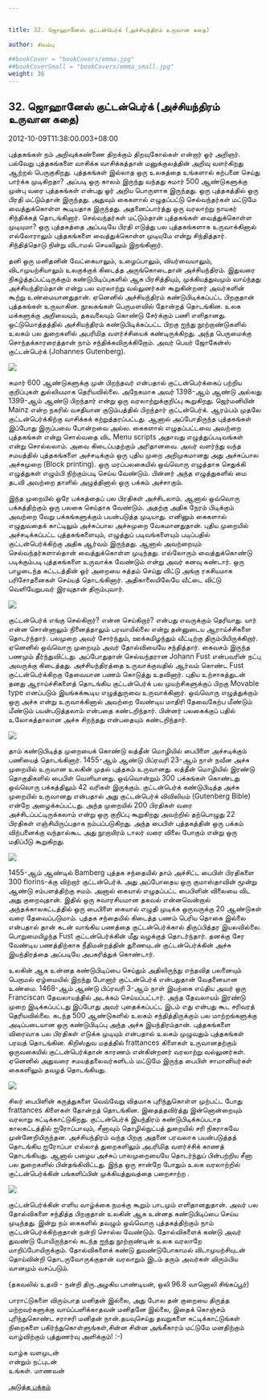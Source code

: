 ```yaml
---


title: 32. ஜொஹானேஸ் குட்டன்பெர்க் (அச்சியந்திரம் உருவான கதை)

author: சிலம்பு

##bookCover = "bookCovers/emma.jpg"
##bookCoverSmall = "bookCovers/emma_small.jpg"
weight: 36
---
```


## 32. ஜொஹானேஸ் குட்டன்பெர்க் (அச்சியந்திரம் உருவான கதை)

2012-10-09T11:38:00.003+08:00

புத்தகங்கள் நம் அறிவுக்கண்ணை திறக்கும் திறவுகோல்கள் என்றார் ஓர் அறிஞர். பல்வேறு புத்தகங்களை வாசிக்க வாசிக்கத்தான் மனுக்குலத்தின் அறிவு வளர்கிறது ஆற்றல் பெருகுகிறது. புத்தகங்கள் இல்லாத ஒரு உலகத்தை உங்களால் கற்பனை செய்து பார்க்க முடிகிறதா? அப்படி ஒரு காலம் இருந்து வந்தது சுமார் 500 ஆண்டுகளுக்கு முன்பு வரை புத்தகங்கள் என்பது ஓர் அறிய பொருளாக இருந்தது. ஒரு புத்தகத்தில் ஒரு பிரதி மட்டும்தான் இருந்தது. அதுவும் கைகளால் எழுதப்பட்டு செல்வந்தர்கள் மட்டுமே வைத்துக்கொள்ள கூடியதாக இருந்தது. அதனைப்பார்த்து ஒரு வரலாற்று நாயகர் சிந்திக்கத் தொடங்கினார். செல்வந்தர்கள் மட்டும்தான் புத்தகங்கள் வைத்துக்கொள்ள முடியுமா? ஒரு புத்தகத்தை அப்படியே பிரதி எடுத்து பல புத்தகங்களாக உருவாக்கினால் எல்லோராலும் புத்தகங்களை வைத்துக்கொள்ள முடியுமே என்று சிந்தித்தார். சிந்தித்தொடு நின்று விடாமல் செயலிலும் இறங்கினார்.

தனி ஒரு மனிதனின் வேட்கையாலும், உழைப்பாலும், வியர்வையாலும், விடாமுயற்சியாலும் உலகுக்குக் கிடைத்த அருங்கொடைதான் அச்சியந்திரம். இதுவரை நிகழ்த்தப்பட்டிருக்கும் கண்டுபிடிப்புகளில் ஆக பிரசித்தியும், முக்கியத்துவமும் வாய்ந்தது அச்சியந்திரம்தான் என்று பல வரலாற்று வல்லுனர்கள் கூறுகின்றனர் அவர்களின் கூற்று உண்மையானதுதான். ஏனெனில் அச்சியந்திரம் கண்டுபிடிக்கப்பட்ட பிறகுதான் புத்தகங்கள் உருவாகின. நூலகங்கள் பெருமளவில் தோன்றத் தொடங்கின. உலக மக்களுக்கு அறிவையும், தகவலையும் கொண்டு சேர்க்கும் பணி எளிதானது. ஒட்டுமொத்தத்தில் அச்சியந்திரம் கண்டுபிடிக்கப்பட்ட பிறகு ஐந்து நூற்றாண்டுகளில் உலகம் பல துறைகளில் அபரிமித வளர்ச்சியைக் கண்டிருக்கிறது. அந்த பெருமைக்கு சொந்தக்காரரைத்தான் நாம் சந்திக்கவிருக்கிறோம். அவர் பெயர் ஜோகேன்ஸ் குட்டன்பெர்க் (Johannes Gutenberg).

![](http://3.bp.blogspot.com/-TqudZwICH2Q/UHE-ngpkUFI/AAAAAAAACco/-zoKdsvowmg/s320/Gutenberg.jpg)

சுமார் 600 ஆண்டுகளுக்கு முன் பிறந்தவர் என்பதால் குட்டன்பெர்க்கைப் பற்றிய குறிப்புகள் துல்லியமாக தெரியவில்லை. அநேகமாக அவர் 1398-ஆம் ஆண்டு அல்லது 1399-ஆம் ஆண்டு பிறந்தார் என்று ஒரு வரலாற்றுக்குறிப்பு கூறுகிறது. ஜெர்மனியின் Mainz என்ற நகரில் வசதியான குடும்பத்தில் பிறந்தார் குட்டன்பெர்க். ஆரம்பம் முதலே குட்டன்பெர்க்கிற்கு வாசிக்கக் கற்றுத்தரப்பட்டது. ஆனால் அப்போதிருந்த புத்தகங்கள் இப்போது இருப்பவை போன்றவை அல்ல. கைகளால் எழுதப்பட்டவை அவற்றை புத்தகங்கள் என்று சொல்வதை விட Menu scripts அதாவது எழுத்துப்படிவங்கள் என்று சொல்லலாம். அவை கிடைப்பதற்கும் அரிதானவை. அவர் வளர்ந்து வந்த சமயத்தில் புத்தகங்களை அச்சடிக்கும் ஒரு புதிய முறை அறிமுகமானது அது அச்சுப்பால அச்சுமுறை (Block printing). ஒரு மரப்பலகையில் ஒவ்வொரு எழுத்தாக செதுக்கி எழுத்துகள் எழும்பி நிற்கும்படி செய்ய வேண்டும். பின்னர் அந்த எழுத்துகளில் மை தடவி அவற்றை தாளில் அழுத்தினால் ஒரு பக்கம் அச்சாகும்.

இந்த முறையில் ஒரே பக்கத்தைப் பல பிரதிகள் அச்சிடலாம். ஆனால் ஒவ்வொரு பக்கத்திற்கும் ஒரு பலகை செய்தாக வேண்டும். அதற்கு அதிக நேரம் பிடிக்கும் அவற்றை வேறு பக்கங்களுக்கும் பயன்படுத்த முடியாது. எனினும் கைகளால் எழுதுவதைக் காட்டிலும் அச்சுப்பால அச்சுமுறை வேகமானதுதான். புதிய முறையில் அச்சடிக்கப்பட்ட புத்தகங்களையும், எழுத்துப் படிவங்களையும் படிப்பதில் குட்டன்பெர்க்கிற்கு அதிக ஆர்வம் இருந்தது. ஆனால் அவற்றையும் செல்வந்தர்களால்தான் வைத்துக்கொள்ள முடிந்தது. எல்லோரும் வைத்துக்கொண்டு படிக்கும்படி புத்தகங்களை உருவாக்க வேண்டும் என்று அவர் கனவு கண்டார். ஒரு பாழடைந்த கட்டடத்தின் ஓர் அறையை சுத்தம் செய்து விட்டு அங்கு ரகசியமாக பரிசோதனைகள் செய்யத் தொடங்கினார். அதிகாலையிலேயே வீட்டை விட்டு வெளியேறுபவர் இரவுதான் திரும்புவார்.

![](http://1.bp.blogspot.com/-o4vjCZPrmpU/UHE-zKs8VhI/AAAAAAAACcw/sEFcl68JDx8/s320/Gutenberg_2.gif)

குட்டன்பெர்க் எங்கு செல்கிறார்? என்ன செய்கிறார்? என்பது எவருக்கும் தெரியாது. யார் என்ன சொன்னாலும் நினைத்தாலும் பரவாயில்லை என்று தன்னுடைய ஆராய்ச்சிகளை தொடர்ந்தார். பலமுறை அவர் சோர்ந்தும், ஊக்கமிழந்தும் வீட்டிற்கு திரும்பியிருக்கிறார். ஏனெனில் ஒவ்வொரு முறையும் அவர் தோல்வியையே சந்தித்தார். கைவசம் இருந்த பணமும் தீர்ந்துவிட்டது. அப்போதுதான் செல்வந்தரான Johann Fust என்பவரின் நட்பு அவருக்கு கிடைத்தது. அச்சியந்திரத்தை உருவாக்குவதில் ஆர்வம் கொண்ட Fust குட்டன்பெர்க்கிறகு தேவையான பணம் கொடுத்து உதவினார். புதிய உற்சாகத்துடன் தனது ஆராய்ச்சிகளைத் தொடங்கிய குட்டன்பெர்க் பல முயற்சிகளுக்குப் பிறகு Movable type எனப்படும் இயங்கக்கூடிய எழுத்துருவை உருவாக்கினார். ஒவ்வொரு எழுத்துக்கும் ஒரு அச்சு என்று உருவாக்கினால் அவற்றை வேண்டிய மாதிரி தேவைகேற்ப மீண்டும் மீண்டும் பயன்படுத்தலாம் என்பதை கண்டறிந்தார். பின்னர் பலகைக்குப் பதில் உலோகத்தாலான அச்சு சிறந்தது என்பதையும் கண்டறிந்தார்.

![](http://4.bp.blogspot.com/-T50fT5mZqTo/UHE_p7O7AVI/AAAAAAAACdA/WeiGmULHiCw/s320/800px-Metal_movable_type.jpg)

தாம் கண்டுபிடித்த முறையைக் கொண்டு லத்தீன் மொழியில் பைபிளை அச்சடிக்கும் பணியைத் தொடங்கினார். 1455-ஆம் ஆண்டு பிப்ரவரி 23-ஆம் நாள் நவீன அச்சு முறையில் உருவான உலகின் முதல் புத்தகம் உருவானது. லத்தீன் மொழியில் இரண்டு தொகுதிகளில் பைபிள் வெளியானது. ஒவ்வொன்றும் 300 பக்கங்கள் கொண்டது ஒவ்வொரு பக்கத்திலும் 42 வரிகள் இருக்கும். குட்டன்பெர்க் கண்டுபிடித்த அச்சு முறையில் உருவானது என்பதால் அது குட்டன்பெர்க் விவிலியம் (Gutenberg Bible) என்றே அழைக்கப்பட்டது. அந்த முறையில் 200 பிரதிகள் வரை அச்சிடப்பட்டிருக்கலாம் என்று ஒரு குறிப்பு கூறுகிறது அவற்றில் தற்பொழுது 22 பிரதிகள் எஞ்சியிருப்பதாக நம்பப்படுகிறது. அந்த பைபிள் புத்தகத்தின் ஒரு பக்கம் விற்பனைக்கு வந்தால்கூட அது நூறாயிரம் டாலர் வரை விலை போகும் என்று ஒரு மதிப்பீடு கூறுகிறது.

![](http://4.bp.blogspot.com/--hbgEJMYQlM/UHE_LfxDNzI/AAAAAAAACc4/hWf8R-E_xLM/s320/Gutenberg_Bible.jpg)

1455-ஆம் ஆண்டில் Bamberg புத்தக சந்தையில் தாம் அச்சிட்ட பைபிள் பிரதிகளை 300 florins-க்கு விற்றார் குட்டன்பெர்க். அது அப்போதைய ஒரு குமாஸ்தாவின் மூன்று ஆண்டு சம்பளத்திற்கு சமம். அனால் கையால் எழுதப்பட்ட பைபிளின் விலையை விட அது குறைவுதான். இதில் ஒரு சுவாரசியமான தகவல் என்னவென்றால் அந்தக்காலகட்டத்தில் ஒரு பைபிளை கையால் எழுதி முடிக்க ஒருவருக்கு 20 ஆண்டுகள் வரை தேவைப்படுமாம். புத்தக சந்தையில் கிடைத்த பணம் பெரிய தொகை இல்லை என்பதால் தான் கடன் வாங்கிய பணத்தை குட்டன்பெர்க்கால் திருப்பித்தர இயலவில்லை. பொறுமையிழந்த Fust குட்டன்பெர்க்கின் மீது வழக்குத் தொடர்ந்தார். தனக்கு சேர வேண்டிய பணத்திற்காக நீதிமன்றத்தின் துணையுடன் குட்டன்பெர்க்கின் அச்சு இயந்திரத்தை அப்படியே அபகரித்துக் கொண்டார்.

உலகின் ஆக உன்னத கண்டுபிடிப்பை செய்தும் அதிலிருந்து எந்தவித பலனையும் பெறாமல் ஏழ்மையில் இறந்து போனார் குட்டன்பெர்க் என்பதுதான் வேதனையான உண்மை. 1468-ஆம் ஆண்டு பிப்ரவரி 3-ஆம் நாள் இயற்கை எய்திய அவர் ஒரு Franciscan தேவலாயத்தில் அடக்கம் செய்யப்பட்டார். அந்த தேவலாயம் இரண்டு முறை இடிக்கப்பட்டது இப்போது அவர் புதைக்கப்பட்ட இடம் எது என்பது கூட சரிவரத் தெரியவில்லை. கடந்த 500 ஆண்டுகளில் உலகம் சந்தித்திருக்கும் பல மாற்றங்களுக்கு அடிப்படையான ஒரு கண்டுபிடிப்பு அந்த அச்சு இயந்திரம்தான். புத்தகங்களை விரைவாக பல பிரதிகள் எடுக்க முடியும் என்பதால் உலகம் முழுவதும் புத்தகங்கள் பரவத் தொடங்கின. கிறிஸ்துவ மதத்தில் frattances கிளைகள் உருவானதற்கும் ஒருவகையில் குட்டன்பெர்க்தான் காரணம் என்கின்றனர் வரலாற்று வல்லுனர்கள். ஏனெனில் அதுவரை சமயத்தலைவர்களிடம் மட்டுமே இருந்த பைபிள் சாமானியர்கள் கைகளிலும் தவழத் தொடங்கியது.

![](http://1.bp.blogspot.com/-hx8bnegVQfY/UHE_0Tf1jqI/AAAAAAAACdI/U9ijso2cg48/s1600/gutenbergpress.jpg)

சிலர் பைபிளின் கருத்துகளை வெவ்வேறு விதமாக புரிந்துகொள்ள முற்பட்ட போது frattances கிளைகள் தோன்றத் தொடங்கின. இதைத்தவிர்த்து இன்னொன்றையும் வரலாறு சுட்டிக்காட்டுகிறது. குட்டன்பெர்க் இயந்திரம் கண்டுபிடிக்கப்படாத காலகட்டத்தில் ஐரோப்பாவும், சீனாவும் தொழில்நுட்பத் துறையில் சரி நிகராகவே முன்னேறியிருந்தன. அச்சியந்திரம் வந்த பிறகு அதனை பரவலாக பயன்படுத்தத் தொடங்கிய ஐரோப்பா எல்லாத் துறைகளிலும் அபரிமித வளர்ச்சிக் காணத் தொடங்கியது. ஆனால் பழைய அச்சுப் பாலமுறையையே தொடர்ந்துப் பின்பற்றிய சீனா பல துறைகளில் பின்தங்கிவிட்டது. இந்த ஒரு சான்றே போதும் உலக வரலாற்றில் குட்டன்பெர்க்கின் பங்களிப்பின் முக்கியத்துவத்தை பறைசாற்ற .

![](http://3.bp.blogspot.com/-VSiNLgA5-XI/UHE_7VE5nyI/AAAAAAAACdQ/_ollWPavvgg/s320/450px-Printing3_Walk_of_Ideas_Berlin.JPG)

குட்டன்பெர்க்கின் எளிய வாழ்க்கை நமக்கு கூறும் பாடமும் எளிதானதுதான். அவர் பல தோல்விகளை சந்தித்த பிறகுதான் உலகின் ஆக உன்னத கண்டுபிடிப்பை செய்ய முடிந்தது. இன்று நம் கைகளில் தவழும் ஒவ்வொரு புத்தகத்திற்கும் நாம் குட்டன்பெர்க்கிற்குதான் நன்றி சொல்ல வேண்டும். தோல்விகளைக் கண்டு அவர் துவண்டு போயிருந்தால் கடந்த ஐந்து நூற்றாண்டின் உலக வரலாறே மாறிப்போயிருக்கும். தோல்விகளைக் கண்டு துவண்டுபோகாமல் விடாமுயற்சியுடன் தொய்வின்றி தொடருவோருக்குதான் வரலாறும் இடம் தரும் அவர்கள் விரும்பிய வானமும் வசப்படும்.

(தகவலில் உதவி - நன்றி திரு.அழகிய பாண்டியன், ஒலி 96.8 வானொலி சிங்கப்பூர்)

பாராட்டுகளை விரும்பாத மனிதன் இல்லை, அது போல தன் குறையை திருத்த மற்றவர்களுக்கு வாய்ப்பளிக்காதவன் மனிதனே இல்லை, இதைக் கொஞ்சம் புரிந்துகொண்ட சராசரி மனிதன் நான்.தயவுசெய்து தவறுகளை சுட்டிக்காட்டுங்கள் நிறைகளை பகிர்ந்துகொள்ளுங்கள்,சின்ன சின்ன அங்கீகாரம் மட்டுமே மனதிற்கும் வாழ்விற்கும் புத்துணர்வு அளிக்கும்! :-)

வாழ்க வளமுடன்  
என்றும் நட்புடன்  
உங்கள். மாணவன்

[அடுத்த பக்கம்](varalatru_nayagarkal_37)